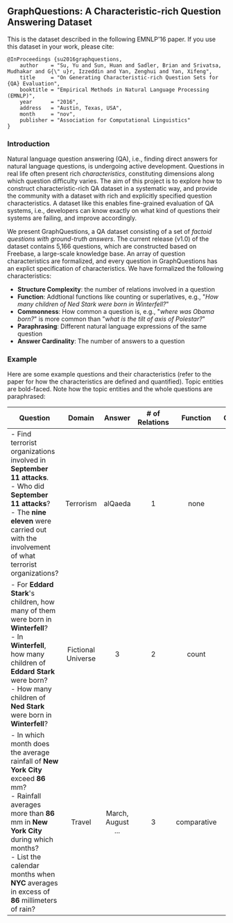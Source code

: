 ## GraphQuestions: A Characteristic-rich Question Answering Dataset

This is the dataset described in the following EMNLP'16 paper. If you use this dataset in your work, please cite:

```
@InProceedings {su2016graphquestions,
    author    = "Su, Yu and Sun, Huan and Sadler, Brian and Srivatsa, Mudhakar and G{\" u}r, Izzeddin and Yan, Zenghui and Yan, Xifeng",
    title     = "On Generating Characteristic-rich Question Sets for {QA} Evaluation",
    booktitle = "Empirical Methods in Natural Language Processing (EMNLP)",
    year      = "2016",
    address   = "Austin, Texas, USA",
    month     = "nov",
    publisher = "Association for Computational Linguistics"
}
```

### Introduction

Natural language question answering (QA), i.e., finding direct answers for natural language questions, is undergoing active development. Questions in real life often present rich _characteristics_, constituting dimensions along which question difficulty varies. The aim of this project is to explore how to construct characteristic-rich QA dataset in a systematic way, and provide the community with a dataset with rich and explicitly specified question characteristics. A dataset like this enables fine-grained evaluation of QA systems, i.e., developers can know exactly on what kind of questions their systems are failing, and improve accordingly.

We present GraphQuestions, a QA dataset consisting of a set of _factoid questions with ground-truth answers_. The current release (v1.0) of the dataset contains 5,166 questions, which are constructed based on Freebase, a large-scale knowledge base. An array of question characteristics are formalized, and every question in GraphQuestions has an explict specification of characteristics. We have formalized the following characteristics:

* **Structure Complexity**: the number of relations involved in a question
* **Function**: Addtional functions like counting or superlatives, e.g., "_How many children of Ned Stark were born in Winterfell?_"
* **Commonness**: How common a question is, e.g., "_where was Obama born?_" is more common than "_what is the tilt of axis of Polestar?_"
* **Paraphrasing**: Different natural language expressions of the same question
* **Answer Cardinality**: The number of answers to a question

### Example

Here are some example questions and their characteristics (refer to the paper for how the characteristics are defined and quantified). Topic entities are bold-faced. Note how the topic entities and the whole questions are paraphrased:

| Question | Domain | Answer | # of Relations | Function | Commonness | # of Answers |
| --------------------- | :-------: | :-------: | :-: | :------: | :----: | :-: |
| - Find terrorist organizations involved in **September 11 attacks**. <br> - Who did **September 11 attacks**?  <br> - The **nine eleven** were carried out with the involvement of what terrorist organizations? | Terrorism | alQaeda | 1 | none | -16.67 | 1 |
| - For **Eddard Stark**'s children, how many of them were born in **Winterfell**? <br> - In **Winterfell**, how many children of **Eddard Stark** were born?  <br> - How many children of **Ned Stark** were born in **Winterfell**?  | Fictional Universe | 3 | 2 | count | -23.34 | 1 |
| - In which month does the average rainfall of **New York City** exceed **86** mm? <br> - Rainfall averages more than **86** mm in **New York City** during which months?  <br> - List the calendar months when **NYC** averages in excess of **86** millimeters of rain?  | Travel | March, August <br> ... | 3 | comparative | -37.84 | 7 |

